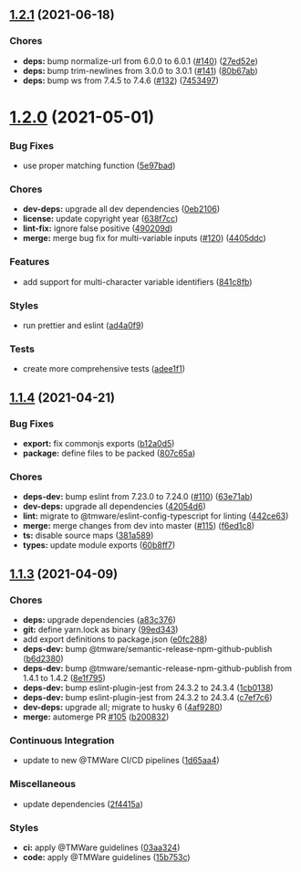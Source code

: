 ## [1.2.1](https://github.com/TMWare/variable-parser/compare/v1.2.0...v1.2.1) (2021-06-18)


### Chores

* **deps:** bump normalize-url from 6.0.0 to 6.0.1 ([#140](https://github.com/TMWare/variable-parser/issues/140)) ([27ed52e](https://github.com/TMWare/variable-parser/commit/27ed52e2f24c2464994ef48f070cc5574692f410))
* **deps:** bump trim-newlines from 3.0.0 to 3.0.1 ([#141](https://github.com/TMWare/variable-parser/issues/141)) ([80b67ab](https://github.com/TMWare/variable-parser/commit/80b67abe82d756104ca68b9f9def8185a3d5b733))
* **deps:** bump ws from 7.4.5 to 7.4.6 ([#132](https://github.com/TMWare/variable-parser/issues/132)) ([7453497](https://github.com/TMWare/variable-parser/commit/74534976d01979609bffa2d38fc8641473d12888))

# [1.2.0](https://github.com/TMWare/variable-parser/compare/v1.1.4...v1.2.0) (2021-05-01)


### Bug Fixes

* use proper matching function ([5e97bad](https://github.com/TMWare/variable-parser/commit/5e97badf2fbb99038222a304562205433a2493c2))


### Chores

* **dev-deps:** upgrade all dev dependencies ([0eb2106](https://github.com/TMWare/variable-parser/commit/0eb210620a3f233231eda2cfb7f2a5b010c049f4))
* **license:** update copyright year ([638f7cc](https://github.com/TMWare/variable-parser/commit/638f7cc21bcea3261f8d6815030f64958f5be39c))
* **lint-fix:** ignore false positive ([490209d](https://github.com/TMWare/variable-parser/commit/490209d65268d3aa54f3c8520a08864bede4fbb9))
* **merge:** merge bug fix for multi-variable inputs ([#120](https://github.com/TMWare/variable-parser/issues/120)) ([4405ddc](https://github.com/TMWare/variable-parser/commit/4405ddccdd2a8d8c1d5558dcc365cd96cea7918a))


### Features

* add support for multi-character variable identifiers ([841c8fb](https://github.com/TMWare/variable-parser/commit/841c8fb83e0ce1bc8b9c9aa616e56478c7b5a328))


### Styles

* run prettier and eslint ([ad4a0f9](https://github.com/TMWare/variable-parser/commit/ad4a0f988ef2b4e784f06ac19f71bcf20cf4b90c))


### Tests

* create more comprehensive tests ([adee1f1](https://github.com/TMWare/variable-parser/commit/adee1f1ebba05727c4b7f6e3081d4fbb4ff79c6e))

## [1.1.4](https://github.com/TMWare/variable-parser/compare/v1.1.3...v1.1.4) (2021-04-21)


### Bug Fixes

* **export:** fix commonjs exports ([b12a0d5](https://github.com/TMWare/variable-parser/commit/b12a0d511f5600a556194676b539812550e46e35))
* **package:** define files to be packed ([807c65a](https://github.com/TMWare/variable-parser/commit/807c65ad90fea6592e8d743830863f24b5608bf1))


### Chores

* **deps-dev:** bump eslint from 7.23.0 to 7.24.0 ([#110](https://github.com/TMWare/variable-parser/issues/110)) ([63e71ab](https://github.com/TMWare/variable-parser/commit/63e71abc8a0a41284626c75607b2f0d8cb282a9d))
* **dev-deps:** upgrade all dependencies ([42054d6](https://github.com/TMWare/variable-parser/commit/42054d6bdeeebda908c28189f264d603a3e01529))
* **lint:** migrate to @tmware/eslint-config-typescript for linting ([442ce63](https://github.com/TMWare/variable-parser/commit/442ce63a0d9f27ce560599050b462e2994130f23))
* **merge:** merge changes from dev into master ([#115](https://github.com/TMWare/variable-parser/issues/115)) ([f6ed1c8](https://github.com/TMWare/variable-parser/commit/f6ed1c8f65ae29a557e4b83088cc8d1ed9a55a2b))
* **ts:** disable source maps ([381a589](https://github.com/TMWare/variable-parser/commit/381a589a91162af0f06572e4b0bd2e7b5eb158f4))
* **types:** update module exports ([60b8ff7](https://github.com/TMWare/variable-parser/commit/60b8ff7646f7bb0f77b2b25d820e1208e6e88486))

## [1.1.3](https://github.com/TMWare/variable-parser/compare/v1.1.2...v1.1.3) (2021-04-09)


### Chores

* **deps:** upgrade dependencies ([a83c376](https://github.com/TMWare/variable-parser/commit/a83c376ddb576db0ec3fb04d0488cc9fdd5898b4))
* **git:** define yarn.lock as binary ([99ed343](https://github.com/TMWare/variable-parser/commit/99ed34318e94bf630bf517aa3021272c6ef25793))
* add export definitions to package.json ([e0fc288](https://github.com/TMWare/variable-parser/commit/e0fc2885f08e44627f7e53237b7e072afb642c57))
* **deps-dev:** bump @tmware/semantic-release-npm-github-publish ([b6d2380](https://github.com/TMWare/variable-parser/commit/b6d238084bf2e4fce77d0caf30937b7f2aa2f50f))
* **deps-dev:** bump @tmware/semantic-release-npm-github-publish from 1.4.1 to 1.4.2 ([8e1f795](https://github.com/TMWare/variable-parser/commit/8e1f7951efd54cca56bc059a22c09f17581af8da))
* **deps-dev:** bump eslint-plugin-jest from 24.3.2 to 24.3.4 ([1cb0138](https://github.com/TMWare/variable-parser/commit/1cb013880ea1eaf04fe448374ff125149729b549))
* **deps-dev:** bump eslint-plugin-jest from 24.3.2 to 24.3.4 ([c7ef7c6](https://github.com/TMWare/variable-parser/commit/c7ef7c6083f379eddb1ce31fe869d683a02e084d))
* **dev-deps:** upgrade all; migrate to husky 6 ([4af9280](https://github.com/TMWare/variable-parser/commit/4af9280e85bf5b7988cbc203e40e63893c5719b3))
* **merge:** automerge PR [#105](https://github.com/TMWare/variable-parser/issues/105) ([b200832](https://github.com/TMWare/variable-parser/commit/b2008325e198c9e9fd5ca63da06e02d7806dd7ff))


### Continuous Integration

* update to new @TMWare CI/CD pipelines ([1d65aa4](https://github.com/TMWare/variable-parser/commit/1d65aa4562d29b1ac3ddaa775debc7623292c159))


### Miscellaneous

* update dependencies ([2f4415a](https://github.com/TMWare/variable-parser/commit/2f4415af6612c85255b556763595f70881e9fab6))


### Styles

* **ci:** apply @TMWare guidelines ([03aa324](https://github.com/TMWare/variable-parser/commit/03aa324799d078d8cb88dda6a54f57d7a670a541))
* **code:** apply @TMWare guidelines ([15b753c](https://github.com/TMWare/variable-parser/commit/15b753c86577f72939576c7028429c08f388107a))
